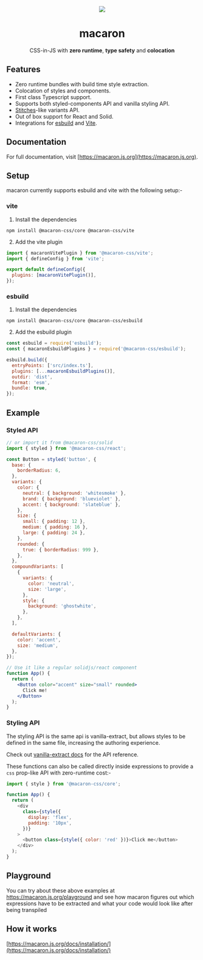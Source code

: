 <p align="center">
<img src="https://raw.githubusercontent.com/macaron-css/macaron/main/banner.jpg" />
</p>

<h1 align="center">macaron</h1>

<p align="center">
CSS-in-JS with <strong>zero runtime</strong>, <strong>type safety</strong> and <strong>colocation</strong>
</p>

## Features

<!-- - Powered by [Vanilla Extract](https://vanilla-extract.style/). -->

- Zero runtime bundles with build time style extraction.
- Colocation of styles and components.
- First class Typescript support.
- Supports both styled-components API and vanilla styling API.
- [Stitches](https://stitches.dev/)-like variants API.
- Out of box support for React and Solid.
- Integrations for [esbuild](https://esbuild.github.io/) and [Vite](https://vitejs.dev/).

## Documentation

For full documentation, visit [https://macaron.js.org](https://macaron.js.org).

## Setup

macaron currently supports esbuild and vite with the following setup:-

### vite

1. Install the dependencies

```
npm install @macaron-css/core @macaron-css/vite
```

2. Add the vite plugin

```js
import { macaronVitePlugin } from '@macaron-css/vite';
import { defineConfig } from 'vite';

export default defineConfig({
  plugins: [macaronVitePlugin()],
});
```

### esbuild

1. Install the dependencies

```
npm install @macaron-css/core @macaron-css/esbuild
```

2. Add the esbuild plugin

```js
const esbuild = require('esbuild');
const { macaronEsbuildPlugins } = require('@macaron-css/esbuild');

esbuild.build({
  entryPoints: ['src/index.ts'],
  plugins: [...macaronEsbuildPlugins()],
  outdir: 'dist',
  format: 'esm',
  bundle: true,
});
```

## Example

### Styled API

```jsx
// or import it from @macaron-css/solid
import { styled } from '@macaron-css/react';

const Button = styled('button', {
  base: {
    borderRadius: 6,
  },
  variants: {
    color: {
      neutral: { background: 'whitesmoke' },
      brand: { background: 'blueviolet' },
      accent: { background: 'slateblue' },
    },
    size: {
      small: { padding: 12 },
      medium: { padding: 16 },
      large: { padding: 24 },
    },
    rounded: {
      true: { borderRadius: 999 },
    },
  },
  compoundVariants: [
    {
      variants: {
        color: 'neutral',
        size: 'large',
      },
      style: {
        background: 'ghostwhite',
      },
    },
  ],

  defaultVariants: {
    color: 'accent',
    size: 'medium',
  },
});

// Use it like a regular solidjs/react component
function App() {
  return (
    <Button color="accent" size="small" rounded>
      Click me!
    </Button>
  );
}
```

### Styling API

The styling API is the same api is vanilla-extract, but allows styles to be defined in the same file, increasing the authoring experience.

Check out [vanilla-extract docs](https://vanilla-extract.style/documentation/api/style/) for the API reference.

These functions can also be called directly inside expressions to provide a `css` prop-like API with zero-runtime cost:-

```js
import { style } from '@macaron-css/core';

function App() {
  return (
    <div
      class={style({
        display: 'flex',
        padding: '10px',
      })}
    >
      <button class={style({ color: 'red' })}>Click me</button>
    </div>
  );
}
```

## Playground

You can try about these above examples at https://macaron.js.org/playground and see how macaron figures out which expressions have to be extracted and what your code would look like after being transpiled

## How it works

[https://macaron.js.org/docs/installation/](https://macaron.js.org/docs/installation/)
